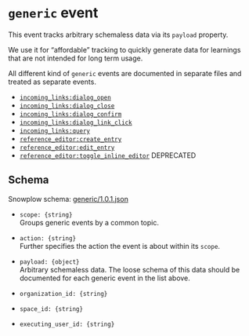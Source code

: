# `generic` event
This event tracks arbitrary schemaless data via its `payload` property.

We use it for “affordable” tracking to quickly generate data for learnings that are not intended for long term usage.

All different kind of `generic` events are documented in separate files and treated as separate events.

- [`incoming_links:dialog_open`](generic__incoming_links.md)
- [`incoming_links:dialog_close`](generic__incoming_links.md)
- [`incoming_links:dialog_confirm`](generic__incoming_links.md)
- [`incoming_links:dialog_link_click`](generic__incoming_links.md)
- [`incoming_links:query`](generic__incoming_links.md)
- [`reference_editor:create_entry`](generic__reference_eidtor.md)
- [`reference_editor:edit_entry`](generic__reference_eidtor.md)
- [`reference_editor:toggle_inline_editor`](generic__reference_eidtor.md) DEPRECATED

## Schema
Snowplow schema: [generic/1.0.1.json](https://github.com/contentful/com.contentful-schema-registry/blob/master/schemas/com.contentful/generic/jsonschema/1-0-1)

- `scope: {string}`  
Groups generic events by a common topic.

- `action: {string}`  
Further specifies the action the event is about within its `scope`.

- `payload: {object}`  
Arbitrary schemaless data. The loose schema of this data should be documented for each generic event in the list above.

- `organization_id: {string}`
- `space_id: {string}`
- `executing_user_id: {string}`
